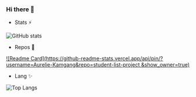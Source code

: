 ### Hi there 👋

- Stats ⚡

![GitHub stats](https://github-readme-stats.vercel.app/api?username=Aurelie-Kamgang&bg_color=30,e96443,904e95&title_color=fff&text_color=fff&show_icons=true&icon_color=ffff)

- Repos 🔭

[![Readme Card](https://github-readme-stats.vercel.app/api/pin/?username=Aurelie-Kamgang&repo=student-list-project &show_owner=true)](https://github.com/Aurelie-Kamgang/student-list-project )

- Lang ✨

![Top Langs](https://github-readme-stats.vercel.app/api/top-langs/?username=Aurelie-Kamgang&langs_count=10&theme=tokyonight)


<!--
**Aurelie-Kamgang/Aurelie-Kamgang** is a ✨ _special_ ✨ repository because its `README.md` (this file) appears on your GitHub profile.

Here are some ideas to get you started:

- 🔭 I’m currently working on ...
- 🌱 I’m currently learning ...
- 👯 I’m looking to collaborate on ...
- 🤔 I’m looking for help with ...
- 💬 Ask me about ...
- 📫 How to reach me: ...
- 😄 Pronouns: ...
- ⚡ Fun fact: ...
-->
